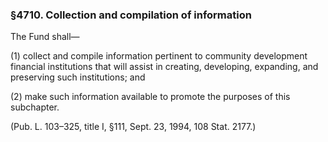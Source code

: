 ### §4710. Collection and compilation of information ###

The Fund shall—

(1) collect and compile information pertinent to community development financial institutions that will assist in creating, developing, expanding, and preserving such institutions; and

(2) make such information available to promote the purposes of this subchapter.

(Pub. L. 103–325, title I, §111, Sept. 23, 1994, 108 Stat. 2177.)
